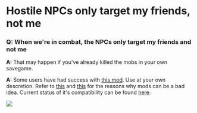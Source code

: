 # Hostile NPCs only target my friends, not me

### Q: When we're in combat, the NPCs only target my friends and not me

**A:** That may happen if you've already killed the mobs in your own savegame.

**A:** Some users have had success with [this mod](https://www.nexusmods.com/skyrimspecialedition/mods/2824). Use at your own descretion. Refer to [this](../../general-information/faq.md#q-can-i-use-other-mods-with-this-mod) and [this](../../general-information/faq.md#q-will-x-mod-work-with-this-mod) for the reasons why mods can be a bad idea. Current status of it's compatibility can be found [here](https://github.com/tiltedphoques/Mod-Compatibility/issues/41).

![](https://shx.is/5BrW7avy5.png)
